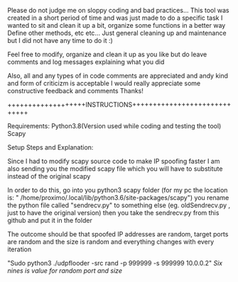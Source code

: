 Please do not judge me on sloppy coding and bad practices...
This tool was created in a short period of time and was just made to do a specific task
I wanted to sit and clean it up a bit, organize some functions in a better way
Define other methods, etc etc... Just general cleaning up and maintenance but I did not have any time to do it :)

Feel free to modify, organize and clean it up as you like but do leave comments and log messages explaining what you did

Also, all and any types of in code comments are appreciated and andy kind and form of criticizm is acceptable
I would really appreciate some constructive feedback and comments
Thanks!

+++++++++++++++++++INSTRUCTIONS+++++++++++++++++++++++++++++

Requirements:
		Python3.8(Version used while coding and testing the tool)
		Scapy

Setup Steps and Explanation:

Since I had to modify scapy source code to make IP spoofing faster 
I am also sending you the modified scapy file which you will have to 
substitute instead of the original scapy

In order to do this, go into you python3 scapy folder
(for my pc the location is: " /home/proximo/.local/lib/python3.6/site-packages/scapy")
you rename the python file called "sendrecv.py" to something else (eg. oldSendrecv.py , just to have the original version) then you take the sendrecv.py from this github and put it in the folder

The outcome should be that spoofed IP addresses are random, target ports are random and the size is random and everything changes with every iteration

"Sudo python3 ./udpflooder -src rand -p 999999 -s 999999 10.0.0.2"
*Six nines is value for random port and size*


